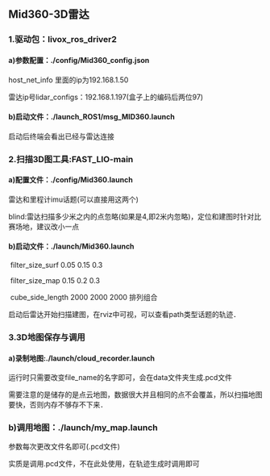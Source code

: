## Mid360-3D雷达

### 1.驱动包：livox_ros_driver2

#### a)参数配置：./config/Mid360_config.json

host_net_info	里面的ip为192.168.1.50

雷达ip号lidar_configs：192.168.1.197(盒子上的编码后两位97)

#### b)启动文件：./launch_ROS1/msg_MID360.launch

启动后终端会看出已经与雷达连接



### 2.扫描3D图工具:FAST_LIO-main

#### a)配置文件：./config/Mid360.launch

雷达和里程计imu话题(可以直接用这两个)

blind:雷达扫描多少米之内的点忽略(如果是4,即2米内忽略)，定位和建图时针对比赛场地，建议改小一点

#### b)启动文件：./launch/Mid360.launch

​		 filter_size_surf    0.05    0.15    0.3

​         filter_size_map     0.15    0.2     0.3

​         cube_side_length    2000    2000    2000 排列组合

启动后雷达开始扫描建图，在rviz中可视，可以查看path类型话题的轨迹．



### 3.3D地图保存与调用

#### a)录制地图:./launch/cloud_recorder.launch

运行时只需要改变file_name的名字即可，会在data文件夹生成.pcd文件

需要注意的是储存的是点云地图，数据很大并且相同的点不会覆盖，所以扫描地图要快，否则内存不够存不下来．

### b)调用地图：./launch/my_map.launch

参数每次更改文件名即可(.pcd文件)

实质是调用.pcd文件，不在此处使用，在轨迹生成时调用即可

